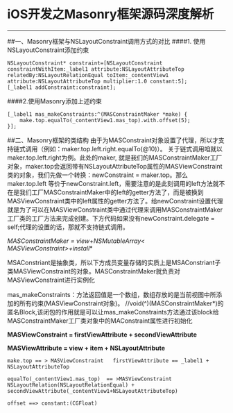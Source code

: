 ﻿# iOS开发之Masonry框架源码深度解析
---
##一、Masonry框架与NSLayoutConstraint调用方式的对比
####1.  使用NSLayoutConstraint添加约束

    NSLayoutConstraint* constraint=[NSLayoutConstraint constraintWithItem:_label1 attribute:NSLayoutAttributeTop relatedBy:NSLayoutRelationEqual toItem:_contentView1 attribute:NSLayoutAttributeTop multiplier:1.0 constant:5];
    [_label1 addConstraint:constraint];

####2.使用Masonry添加上述约束

    [_label1 mas_makeConstraints:^(MASConstraintMaker *make) {
        make.top.equalTo(_contentView1.mas_top).with.offset(5);
    }];
##二、Masonry框架的类结构
由于为MASConstraint对象设置了代理，所以才支持链式调用（例如：maker.top.left.right.equalTo(@10)）。
关于链式调用咱就以maker.top.left.right为例。此处的maker, 就是我们的MASConstraintMaker工厂对象，maker.top会返回带有NSLayoutAttributeTop属性的MASViewConstraint类的对象，我们先做一个转换：newConstraint = maker.top。那么maker.top.left 等价于newConstraint.left，需要注意的是此刻调用的left方法就不在是我们工厂MASConstraintMaker中的left的getter方法了，而是被换到MASViewConstraint类中的left属性的getter方法了。给newConstraint设置代理就是为了可以在MASViewConstraint类中通过代理来调用MASConstraintMaker工厂类的工厂方法来完成创建。下方代码如果没有newConstraint.delegate = self;代理的设置的话，那就不支持链式调用。

**MASConstraintMaker = view+NSMutableArray< MASViewConstraint*>+install**

MSAConstriant是抽象类，所以下方成员变量存储的实质上是MSAConstriant子类MASViewConstraint的对象。MASConstraintMaker就负责对MASViewConstraint进行实例化

mas_makeConstraints：方法返回值是一个数组，数组存放的是当前视图中所添加的所有约束(MASViewConstraint对象)。
//void(^)(MASConstraintMaker*)的匿名Block,该闭包的作用就是可以让mas_makeConstraints方法通过该block给MASConstraintMaker工厂类对象中的MAConstraint属性进行初始化

**MASViewConstraint = firstViewAttribute + secondViewAttribute**

**MASViewAttribute = view + item + NSLayoutAttribute**

    make.top == > MASViewConstraint   firstViewAttribute == _label1 + NSLayoutAttributeTop
    
    equalTo(_contentView1.mas_top)  == >MASViewConstraint     NSLayoutRelation(NSLayoutRelationEqual) + secondViewAttribute(_contentView1+NSLayoutAttributeTop)
    
    offset ==> constant:(CGFloat)

